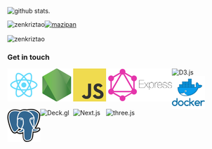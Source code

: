 



![github stats](https://github-readme-stats.vercel.app/api?username=zenkriztao&show_icons=true&count_private=true&include_all_commits).
<p><img align="left" src="https://github-readme-stats.vercel.app/api/top-langs?username=zenkriztao&show_icons=true&locale=en&layout=compact&theme=nightowl" alt="zenkriztao" /></p>

<p><a href="https://github.com/ryo-ma/github-profile-trophy"><img src="https://github-profile-trophy.vercel.app/?username=mazipan&row=2&column=4&margin-w=15&margin-h=15&theme=dracula&no-bg=true&no-frame=true" alt="mazipan" /></a></p>

<p><img align="center" src="https://github-readme-streak-stats.herokuapp.com/?user=zenkriztao&" alt="zenkriztao" /></p>



### Get in touch


[<img align="left" alt="React" width="75px" src="https://raw.githubusercontent.com/github/explore/80688e429a7d4ef2fca1e82350fe8e3517d3494d/topics/react/react.png" />](http://reactjs.org)
[<img align="left" alt="Node.js" width="75px" src="https://raw.githubusercontent.com/github/explore/80688e429a7d4ef2fca1e82350fe8e3517d3494d/topics/nodejs/nodejs.png" />](https://nodejs.org/)
[<img align="left" alt="JavaScipt" width="75px" src="https://raw.githubusercontent.com/github/explore/80688e429a7d4ef2fca1e82350fe8e3517d3494d/topics/javascript/javascript.png" />](https://www.javascriptlang.org)
[<img align="left" alt="GraphQL" width="75px" src="https://raw.githubusercontent.com/github/explore/80688e429a7d4ef2fca1e82350fe8e3517d3494d/topics/graphql/graphql.png" />](https://graphql.org)
[<img align="left" alt="Express" width="75px" src="https://raw.githubusercontent.com/github/explore/80688e429a7d4ef2fca1e82350fe8e3517d3494d/topics/express/express.png" />](http://expressjs.com)
[<img align="left" alt="D3.js" width="75px" src="https://camo.githubusercontent.com/722a5cc12c7d40231ebeb8ca6facdc8547e2abf7/68747470733a2f2f64336a732e6f72672f6c6f676f2e737667" />](https://d3js.org)
[<img align="left" alt="Docker" width="75px" src="https://raw.githubusercontent.com/github/explore/80688e429a7d4ef2fca1e82350fe8e3517d3494d/topics/docker/docker.png" />](https://www.docker.com)
[<img align="left" alt="PostgreSQL" width="75px" src="https://raw.githubusercontent.com/github/explore/80688e429a7d4ef2fca1e82350fe8e3517d3494d/topics/postgresql/postgresql.png" />](https://www.postgresql.org)
[<img align="left" alt="Deck.gl" width="75px" src="https://deck.gl/images/icon-layers.svg" />](https://deck.gl)
[<img align="left" alt="Next.js" width="75px" src="https://upload.wikimedia.org/wikipedia/commons/8/8e/Nextjs-logo.svg" />](https://nextjs.org)
[<img align="left" alt="three.js" width="75px" src="https://discoverthreejs.com/static/images/logo/threejs_logo_black_trans.svg" />](https://threejs.org)
